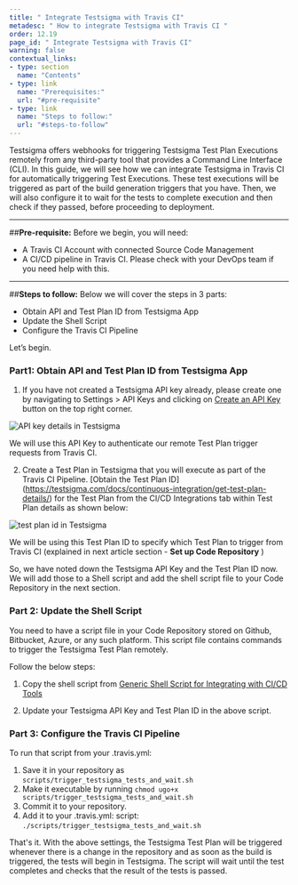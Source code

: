 ```yaml
---
title: " Integrate Testsigma with Travis CI"
metadesc: " How to integrate Testsigma with Travis CI "
order: 12.19
page_id: " Integrate Testsigma with Travis CI"
warning: false
contextual_links:
- type: section
  name: "Contents"
- type: link
  name: "Prerequisites:"
  url: "#pre-requisite"
- type: link
  name: "Steps to follow:"
  url: "#steps-to-follow"
---
```

Testsigma offers webhooks for triggering Testsigma Test Plan Executions remotely from any third-party tool that provides a Command Line Interface (CLI). In this guide, we will see how we can integrate Testsigma in Travis CI for automatically triggering Test Executions. These test executions will be triggered as part of the build generation triggers that you have. Then, we will also configure it to wait for the tests to complete execution and then check if they passed, before proceeding to deployment.
 
---
##**Pre-requisite:**
 Before we begin, you will need:
 - A Travis CI Account with connected Source Code Management
 - A CI/CD pipeline in Travis CI. Please check with your DevOps team if you need help with this. 

---
##**Steps to follow:**
Below we will cover the steps in 3 parts:
   * Obtain API and Test Plan ID from Testsigma App
   * Update the Shell Script
   * Configure the Travis CI Pipeline


Let’s begin.


### Part1: Obtain API and Test Plan ID from Testsigma App
1. If you have not created a Testsigma API key already, please create one by navigating to Settings > API Keys and clicking on  [Create an API Key](http://testsigma.com/docs/configuration/api-keys/) button on the top right corner.

![API key details in Testsigma](https://docs.testsigma.com/images/travis-ci/api-key-details-testsigma.png)

We will use this API Key to authenticate our remote Test Plan trigger requests from Travis CI.

2. Create a Test Plan in Testsigma that you will execute as part of the Travis CI Pipeline. [Obtain the Test Plan ID] (https://testsigma.com/docs/continuous-integration/get-test-plan-details/) for the Test Plan from the CI/CD Integrations tab within Test Plan details as shown below:

![test plan id in Testsigma](https://docs.testsigma.com/images/travis-ci/test-plan-id-testsigma.png)

We will be using this Test Plan ID to specify which Test Plan to trigger from Travis CI (explained in next article section - **Set up Code Repository** )
 
So, we have noted down the Testsigma API Key and the Test Plan ID now. We will add those to a Shell script and add the shell script file to your Code Repository in the next section.
 
### Part 2: Update the Shell Script
You need to have a script file in your Code Repository stored on Github, Bitbucket, Azure, or any such platform.
This script file contains commands to trigger the Testsigma Test Plan remotely.

Follow the below steps:
1. Copy the shell script from [Generic Shell Script for Integrating with CI/CD Tools ](https://testsigma.com/docs/continuous-integration/shell-script/)

2. Update your Testsigma API Key and Test Plan ID in the above script.
 

### Part 3: Configure the Travis CI Pipeline
To run that script from your .travis.yml:
   1. Save it in your repository as ```scripts/trigger_testsigma_tests_and_wait.sh```
   2. Make it executable by running ```chmod ugo+x scripts/trigger_testsigma_tests_and_wait.sh```
   3. Commit it to your repository.
   4. Add it to your .travis.yml:
 script: ```./scripts/trigger_testsigma_tests_and_wait.sh```

 
That's it.
With the above settings, the Testsigma Test Plan will be triggered whenever there is a change in the repository and as soon as the build is triggered, the tests will begin in Testsigma. The script will wait until the test completes and checks that the result of the tests is passed.
